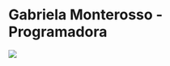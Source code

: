 <h1>Gabriela Monterosso - Programadora</h1>
<img src="![image](https://github.com/soulgabyzs/soulgabyzs/assets/138223025/0a7379fe-9f7b-413f-aa46-6fdb61cf45e2)"
